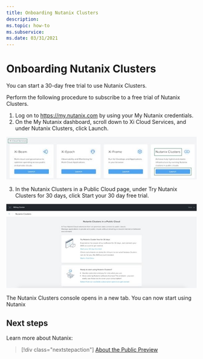 ```yaml
---
title: Onboarding Nutanix Clusters 
description:  
ms.topic: how-to
ms.subservice:  
ms.date: 03/31/2021
---
```


# Onboarding Nutanix Clusters 

You can start a 30-day free trial to use Nutanix Clusters. 
 
Perform the following procedure to subscribe to a free trial of Nutanix Clusters. 
1.	Log on to https://my.nutanix.com by using your My Nutanix credentials. 
2.	On the My Nutanix dashboard, scroll down to Xi Cloud Services, and under Nutanix Clusters, click Launch. 


[![Xi Cloud Services](media/onboarding-nutanix-clusters/registration-1.png)](media/onboarding-nutanix-clusters/registration-1.png#lightbox)




3.	In the Nutanix Clusters in a Public Cloud page, under Try Nutanix Clusters for 30 days, click Start your 30 day free trial. 
 
[![Nutanix Clusters in a Public Cloud](media/onboarding-nutanix-clusters/registration-2.png)](media/onboarding-nutanix-clusters/registration-2.png#lightbox)
 
The Nutanix Clusters console opens in a new tab. You can now start using Nutanix 

## Next steps

Learn more about Nutanix:

> [!div class="nextstepaction"]
> [About the Public Preview](about-the-public-preview.md)
